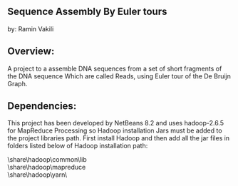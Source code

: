 ## Sequence Assembly By Euler tours



by: Ramin Vakili

## Overview:

A project to a assemble DNA sequences from a set of short fragments of the DNA sequence Which are called Reads, using Euler tour of the De Bruijn Graph.

## Dependencies:

This project has been developed by NetBeans 8.2 and uses hadoop-2.6.5 for MapReduce Processing so Hadoop installation Jars must be added to the project libraries path. 
First install Hadoop and then add all the jar files in folders listed below of Hadoop installation path:

\share\hadoop\common\lib\
\share\hadoop\mapreduce\
\share\hadoop\yarn\ 



